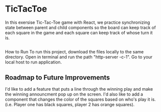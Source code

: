 # TicTacToe 
In this exersise Tic-Tac-Toe game with React, we practice synchronizing state between parent and child components so the board can keep track of each square in the game and each square can keep track of whose turn it is.

##
How to Run
To run this project, download the files locally to the same directory. Open in terminal and run the path "http-server -c-1". Go to your local host to run application. 

## Roadmap to Future Improvements
I'd like to add a feature that puts a line through the winning play and make the winning announcment pop up on the screen. I'd also like to add a component that changes the color of the squares based on who's play it is. (i.e. Player one has black squares, player 2 has orange squares).
